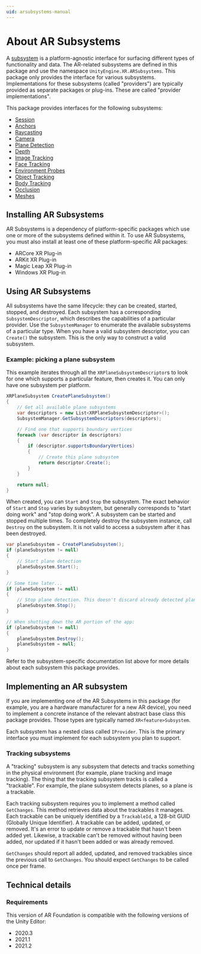 ```yaml
---
uid: arsubsystems-manual
---
```

# About AR Subsystems

A [subsystem](xref:UnityEngine.Subsystem) is a platform-agnostic interface for surfacing different types of functionality and data. The AR-related subsystems are defined in this package and use the namespace `UnityEngine.XR.ARSubsystems`. This package only provides the interface for various subsystems. Implementations for these subsystems (called "providers") are typically provided as separate packages or plug-ins. These are called "provider implementations".

This package provides interfaces for the following subsystems:

- [Session](session-subsystem.md)
- [Anchors](anchor-subsystem.md)
- [Raycasting](raycasting-subsystem.md)
- [Camera](camera-subsystem.md)
- [Plane Detection](plane-subsystem.md)
- [Depth](depth-subsystem.md)
- [Image Tracking](image-tracking.md)
- [Face Tracking](face-tracking.md)
- [Environment Probes](environment-probe-subsystem.md)
- [Object Tracking](object-tracking.md)
- [Body Tracking](xref:UnityEngine.XR.ARSubsystems.XRHumanBodySubsystem)
- [Occlusion](occlusion-subsystem.md)
- [Meshes](mesh-subsystem.md)

## Installing AR Subsystems

AR Subsystems is a dependency of platform-specific packages which use one or more of the subsystems defined within it. To use AR Subsystems, you must also install at least one of these platform-specific AR packages:

- ARCore XR Plug-in
- ARKit XR Plug-in
- Magic Leap XR Plug-in
- Windows XR Plug-in

## Using AR Subsystems

All subsystems have the same lifecycle: they can be created, started, stopped, and destroyed. Each subsystem has a corresponding `SubsystemDescriptor`, which describes the capabilities of a particular provider. Use the `SubsystemManager` to enumerate the available subsystems of a particular type. When you have a valid subsystem descriptor, you can `Create()` the subsystem. This is the only way to construct a valid subsystem.

### Example: picking a plane subsystem

This example iterates through all the `XRPlaneSubsystemDescriptor`s to look for one which supports a particular feature, then creates it. You can only have one subsystem per platform.

```csharp
XRPlaneSubsystem CreatePlaneSubsystem()
{
    // Get all available plane subsystems
    var descriptors = new List<XRPlaneSubsystemDescriptor>();
    SubsystemManager.GetSubsystemDescriptors(descriptors);

    // Find one that supports boundary vertices
    foreach (var descriptor in descriptors)
    {
        if (descriptor.supportsBoundaryVertices)
        {
            // Create this plane subsystem
            return descriptor.Create();
        }
    }

    return null;
}
```

When created, you can `Start` and `Stop` the subsystem. The exact behavior of `Start` and `Stop` varies by subsystem, but generally corresponds to "start doing work" and "stop doing work". A subsystem can be started and stopped multiple times. To completely destroy the subsystem instance, call `Destroy` on the subsystem. It is not valid to access a subsystem after it has been destroyed.

```csharp
var planeSubsystem = CreatePlaneSubsystem();
if (planeSubsystem != null)
{
    // Start plane detection
    planeSubsystem.Start();
}

// Some time later...
if (planeSubsystem != null)
{
    // Stop plane detection. This doesn't discard already detected planes.
    planeSubsystem.Stop();
}

// When shutting down the AR portion of the app:
if (planeSubsystem != null)
{
    planeSubsystem.Destroy();
    planeSubsystem = null;
}
```

Refer to the subsystem-specific documentation list above for more details about each subsystem this package provides.

## Implementing an AR subsystem

If you are implementing one of the AR Subsystems in this package (for example, you are a hardware manufacturer for a new AR device), you need to implement a concrete instance of the relevant abstract base class this package provides. Those types are typically named `XR<feature>Subsystem`.

Each subsystem has a nested class called `IProvider`. This is the primary interface you must implement for each subsystem you plan to support.

### Tracking subsystems

A "tracking" subsystem is any subsystem that detects and tracks something in the physical environment (for example, plane tracking and image tracking). The thing that the tracking subsystem tracks is called a "trackable". For example, the plane subsystem detects planes, so a plane is a trackable.

Each tracking subsystem requires you to implement a method called `GetChanges`. This method retrieves data about the trackables it manages. Each trackable can be uniquely identified by a `TrackableId`, a 128-bit GUID (Globally Unique Identifier). A trackable can be added, updated, or removed. It's an error to update or remove a trackable that hasn't been added yet. Likewise, a trackable can't be removed without having been added, nor updated if it hasn't been added or was already removed.

`GetChanges` should report all added, updated, and removed trackables since the previous call to `GetChanges`. You should expect `GetChanges` to be called once per frame.

## Technical details
### Requirements

This version of AR Foundation is compatible with the following versions of the Unity Editor:

* 2020.3
* 2021.1
* 2021.2
